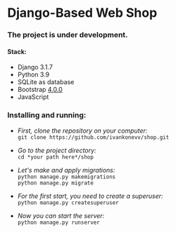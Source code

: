 # Django-Based Web Shop

### The project is under development.
#### Stack:
- Django 3.1.7
- Python 3.9
- SQLite as database
- Bootstrap <u>4.0.0</u>
- JavaScript

### Installing and running:
- *First, clone the repository on your computer:*   
`git clone https://github.com/ivankonevv/shop.git`     


- *Go to the project directory:*        
`cd *your path here*/shop`      
    

- *Let's make and apply migrations:*        
`python manage.py makemigrations`       
`python manage.py migrate`      


- *For the first start, you need to create a superuser:*    
`python manage.py createsuperuser`


- *Now you can start the server:*   
`python manage.py runserver`
